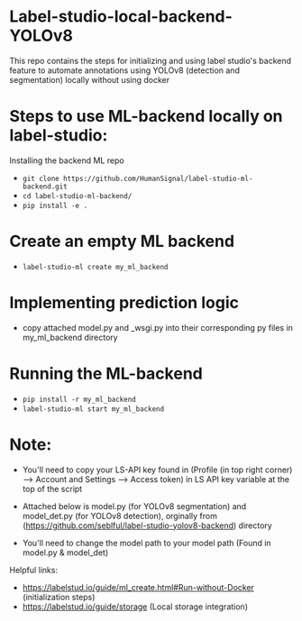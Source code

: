 # Label-studio-local-backend-YOLOv8
This repo contains the steps for initializing and using label studio's backend feature to automate annotations using YOLOv8 (detection and segmentation) locally without using docker

# Steps to use ML-backend locally on label-studio:
Installing the backend ML repo
-  ```git clone https://github.com/HumanSignal/label-studio-ml-backend.git```
-   ```cd label-studio-ml-backend/```
-   ```pip install -e .```

  
# Create an empty ML backend
-   ```label-studio-ml create my_ml_backend ```
	
# Implementing prediction logic
- copy attached model.py and _wsgi.py into their corresponding py files in my_ml_backend directory

# Running the ML-backend
-  ```pip install -r my_ml_backend```
-  ```label-studio-ml start my_ml_backend```


# Note:
 - You'll need to copy your LS-API key found in (Profile (in top right corner) --> Account and Settings --> Access token)
in LS API key variable at the top of the script 

- Attached below is model.py (for YOLOv8 segmentation) and model_det.py (for YOLOv8 detection), orginally from (https://github.com/seblful/label-studio-yolov8-backend) directory

- You'll need to change the model path to your model path (Found in model.py & model_det)

Helpful links:
- https://labelstud.io/guide/ml_create.html#Run-without-Docker (initialization steps)
- https://labelstud.io/guide/storage (Local storage integration)

 

